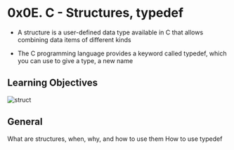 # 0x0E. C - Structures, typedef
- A structure is a user-defined data type available in C that allows combining data items of different kinds

- The C programming language provides a keyword called typedef, which you can use to give a type, a new name

## Learning Objectives
![struct](https://github.com/obithelight/alx-low_level_programming/assets/91734251/11ce39b3-0c06-4907-a3c3-17240a8f7d11)


## General
  What are structures, when, why, and how to use them
  How to use typedef
